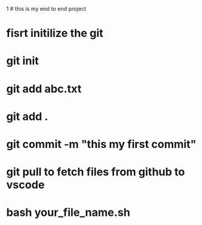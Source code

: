 1 # this is my end to end project

# fisrt initilize the git 
# git init
# git add abc.txt
# git add .
# git commit -m "this my first commit"
# git pull to fetch files from github to vscode
#  bash your_file_name.sh